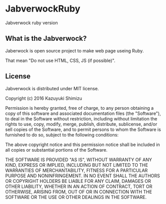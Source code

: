 # JabverwockRuby
Jabverwock ruby version

## What is the Jabverwock?
Jaberwock is open source project to make web page useing Ruby.

That mean "Do not use HTML, CSS, JS (if possible)".


## License
Jabverwock is distributed under MIT license.

Copyright (c) 2016 Kazuyuki Shimizu

Permission is hereby granted, free of charge, to any person obtaining a copy of this software and associated documentation files (the "Software"), to deal in the Software without restriction, including without limitation the rights to use, copy, modify, merge, publish, distribute, sublicense, and/or sell copies of the Software, and to permit persons to whom the Software is furnished to do so, subject to the following conditions:

The above copyright notice and this permission notice shall be included in all copies or substantial portions of the Software.

THE SOFTWARE IS PROVIDED "AS IS", WITHOUT WARRANTY OF ANY KIND, EXPRESS OR IMPLIED, INCLUDING BUT NOT LIMITED TO THE WARRANTIES OF MERCHANTABILITY, FITNESS FOR A PARTICULAR PURPOSE AND NONINFRINGEMENT. IN NO EVENT SHALL THE AUTHORS OR COPYRIGHT HOLDERS BE LIABLE FOR ANY CLAIM, DAMAGES OR OTHER LIABILITY, WHETHER IN AN ACTION OF CONTRACT, TORT OR OTHERWISE, ARISING FROM, OUT OF OR IN CONNECTION WITH THE SOFTWARE OR THE USE OR OTHER DEALINGS IN THE SOFTWARE.